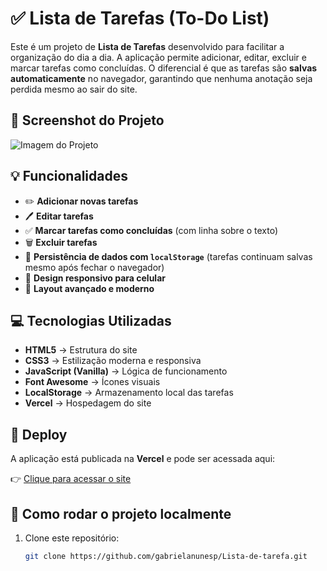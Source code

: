 # ✅ Lista de Tarefas (To-Do List)

Este é um projeto de **Lista de Tarefas** desenvolvido para facilitar a organização do dia a dia. A aplicação permite adicionar, editar, excluir e marcar tarefas como concluídas. O diferencial é que as tarefas são **salvas automaticamente** no navegador, garantindo que nenhuma anotação seja perdida mesmo ao sair do site.

## 📸 Screenshot do Projeto

![Imagem do Projeto]()

## 💡 Funcionalidades

- ✏️ **Adicionar novas tarefas**
- 🖊️ **Editar tarefas**
- ✅ **Marcar tarefas como concluídas** (com linha sobre o texto)
- 🗑️ **Excluir tarefas**
- 💾 **Persistência de dados com `localStorage`** (tarefas continuam salvas mesmo após fechar o navegador)
- 📱 **Design responsivo para celular**
- 🎨 **Layout avançado e moderno**

## 💻 Tecnologias Utilizadas

- **HTML5** → Estrutura do site
- **CSS3** → Estilização moderna e responsiva
- **JavaScript (Vanilla)** → Lógica de funcionamento
- **Font Awesome** → Ícones visuais
- **LocalStorage** → Armazenamento local das tarefas
- **Vercel** → Hospedagem do site

## 🚀 Deploy

A aplicação está publicada na **Vercel** e pode ser acessada aqui:

👉 [Clique para acessar o site](https://to-do-list-alpha-olive.vercel.app/)

## 🔧 Como rodar o projeto localmente

1. Clone este repositório:
   ```bash
   git clone https://github.com/gabrielanunesp/Lista-de-tarefa.git
